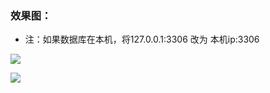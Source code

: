 ### 效果图：

- 注：如果数据库在本机，将127.0.0.1:3306 改为 本机ip:3306


![](https://i.loli.net/2019/10/08/tElrUuz1pmoSCfG.png)

![](https://i.loli.net/2019/10/08/Y2DGjzJ4opiFueM.png)





